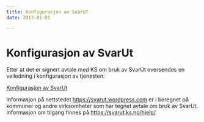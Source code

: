 ```yaml
---
title: Konfigurasjon av SvarUT
date: 2017-01-01

---
```

 
# Konfigurasjon av SvarUt
Etter at det er signert avtale med KS om bruk av SvarUt oversendes en veiledning i konfigurasjon av tjenesten:

[Konfigurasjon av SvarUt](https://svarut.wordpress.com/hjelp/konfigurasjon-av-svarut/)

Informasjon på nettstedet https://svarut.wordpress.com er i beregnet på kommuner og andre virksomheter som har tegnet avtale om bruk av SvarUt. Informasjon om tilgang finnes på https://svarut.ks.no/hjelp/.